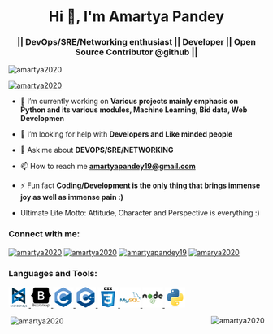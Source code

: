 <h1 align="center">Hi 👋, I'm Amartya Pandey</h1>
<h3 align="center"></Developer> || DevOps/SRE/Networking enthusiast || Developer || Open Source Contributor @github || </h3>

<p align="left"> <img src="https://komarev.com/ghpvc/?username=amartya2020&label=Profile%20views&color=0e75b6&style=flat" alt="amartya2020" /> </p>

<p align="left"> <a href="https://github.com/ryo-ma/github-profile-trophy"><img src="https://github-profile-trophy.vercel.app/?username=amartya2020&theme=darkhub" alt="amartya2020" /></a> </p>

- 🔭 I’m currently working on **Various projects mainly emphasis on Python and its various modules, Machine Learning, Bid data, Web Developmen**

- 🤝 I’m looking for help with **Developers and Like minded people**

- 💬 Ask me about **DEVOPS/SRE/NETWORKING**

- 📫 How to reach me **amartyapandey19@gmail.com**

- ⚡ Fun fact **Coding/Development is the only thing that brings immense joy as well as immense pain :)**
- Ultimate Life Motto: Attitude, Character and Perspective is everything :)


<h3 align="left">Connect with me:</h3>
<p align="left">
<a href="https://linkedin.com/in/amartya2020" target="blank"><img align="center" src="https://cdn.jsdelivr.net/npm/simple-icons@3.0.1/icons/linkedin.svg" alt="amartya2020" height="30" width="40" /></a>
<a href="https://fb.com/amartya2020" target="blank"><img align="center" src="https://cdn.jsdelivr.net/npm/simple-icons@3.0.1/icons/facebook.svg" alt="amartya2020" height="30" width="40" /></a>
<a href="https://www.hackerrank.com/amartyapandey19" target="blank"><img align="center" src="https://cdn.jsdelivr.net/npm/simple-icons@3.0.1/icons/hackerrank.svg" alt="amartyapandey19" height="30" width="40" /></a>
<a href="https://www.leetcode.com/amarya2020" target="blank"><img align="center" src="https://cdn.jsdelivr.net/npm/simple-icons@3.0.1/icons/leetcode.svg" alt="amarya2020" height="30" width="40" /></a>
</p>

<h3 align="left">Languages and Tools:</h3>
<p align="left"> <a href="https://backbonejs.org" target="_blank"> <img src="https://raw.githubusercontent.com/devicons/devicon/master/icons/backbonejs/backbonejs-original-wordmark.svg"  width="40" height="40"/> </a> <a href="https://getbootstrap.com" target="_blank"> <img src="https://raw.githubusercontent.com/devicons/devicon/master/icons/bootstrap/bootstrap-plain-wordmark.svg" alt="bootstrap" width="40" height="40"/> </a> <a href="https://www.cprogramming.com/" target="_blank"> <img src="https://raw.githubusercontent.com/devicons/devicon/master/icons/c/c-original.svg" alt="c" width="40" height="40"/> </a> <a href="https://www.w3schools.com/cpp/" target="_blank"> <img src="https://raw.githubusercontent.com/devicons/devicon/master/icons/cplusplus/cplusplus-original.svg" alt="cplusplus" width="40" height="40"/> </a> <a href="https://www.w3schools.com/css/" target="_blank"> <img src="https://raw.githubusercontent.com/devicons/devicon/master/icons/css3/css3-original-wordmark.svg" alt="css3" width="40" height="40"/> </a> <a href="https://www.mysql.com/" target="_blank"> <img src="https://raw.githubusercontent.com/devicons/devicon/master/icons/mysql/mysql-original-wordmark.svg" alt="mysql" width="40" height="40"/> </a> <a href="https://nodejs.org" target="_blank"> <img src="https://raw.githubusercontent.com/devicons/devicon/master/icons/nodejs/nodejs-original-wordmark.svg" alt="nodejs" width="40" height="40"/> </a> <a href="https://www.python.org" target="_blank"> <img src="https://raw.githubusercontent.com/devicons/devicon/master/icons/python/python-original.svg" alt="python" width="40" height="40"/> </a> </p>

<p><img align="right" src="https://github-readme-stats.vercel.app/api/top-langs?username=amartya2020&show_icons=true&locale=en&layout=compact" alt="amartya2020" /></p>

<p>&nbsp;<img align="center" src="https://github-readme-stats.vercel.app/api?username=amartya2020&show_icons=true&locale=en" alt="amartya2020" /></p>
